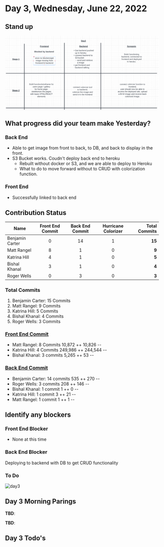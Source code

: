 # Day 3, Wednesday, June 22, 2022

## Stand up

![Stand Up](../images/day2-colorize.png)

## What progress did your team make Yesterday?

### Back End

- Able to get image from front to back, to DB, and back to display in the front.
- S3 Bucket works. Coudn't deploy back end to heroku
  - Rebuilt without docker or S3, and we are able to deploy to Heroku
  - What to do to move forward without to CRUD with colorization function.

### Front End

- Successfully linked to back end

## Contribution Status

| Name | Front End Commit | Back End Commit | Hurricane Colorizer |Total Commits |
|------|:------------------:|:-----------------:|:-----------------:|---------------:|
| Benjamin Carter | 0      | 14               | 1            |   **15**         |
| Matt Rangel | 8         | 1               | 0               | **9**         |
| Katrina Hill | 4        | 1               |0               | **5**         |
| Bishal Khanal | 3        | 1              | 0              | **4**         |
| Roger Wells | 0      | 3               |0               | **3**         |

### Total Commits

1. Benjamin Carter: 15 Commits
2. Matt Rangel: 9 Commits
3. Katrina Hill: 5 Commits
4. Bishal Khanal: 4 Commits
5. Roger Wells: 3 Commits

### [Front End Commit](https://github.com/North-Pac/hurricane-photo-frontend/graphs/contributors)

- Matt Rangel: 8 Commits 10,872 ++    10,826 --
- Katrina Hill: 4 Commits 249,986 ++    244,544 --
- Bishal Khanal: 3 commits    5,265 ++    53 --

### [Back End Commit](https://github.com/North-Pac/hurricane-photo-backend/graphs/contributors)

- Benjamin Carter: 14 commits    535 ++    270 --
- Roger Wells: 3 commits    208 ++    146 --
- Bishal Khanal: 1 commit    1 ++    0 --
- Katrina Hill: 1 commit    3 ++    21 --
- Matt Rangel: 1 commit    1 ++    1 --  

## Identify any blockers

### Front End Blocker

- None at this time

### Back End Blocker

Deploying to backend with DB to get CRUD functionality

### To Do

![day3](https://media.giphy.com/media/XzqEFZ06NSFgXaut2g/giphy.gif)

## Day 3 Morning Parings

**TBD**:

**TBD**:

## Day 3 Todo's
